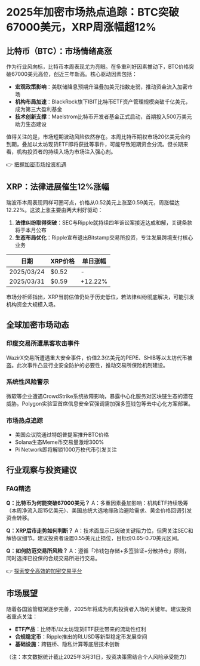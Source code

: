 # 2025年加密市场热点追踪：BTC突破67000美元，XRP周涨幅超12%

## 比特币（BTC）：市场情绪高涨

作为行业风向标，比特币本周表现尤为亮眼。在多重利好因素推动下，BTC价格突破67000美元高位，创近三年新高。核心驱动因素包括：

- **宏观政策影响**：美联储降息预期升温叠加美元指数走弱，推动资金流入加密市场
- **机构布局加速**：BlackRock旗下IBIT比特币ETF资产管理规模突破千亿美元，成为第三大盈利基金
- **技术创新支撑**：Maelstrom比特币开发者基金正式启动，首期投入500万美元助力生态建设

值得关注的是，市场短期波动风险依然存在。本周比特币期权市场20亿美元合约到期，叠加以太坊现货ETF即将获批等事件，可能导致短期资金分流。但长期来看，机构投资者的持续入场为市场注入强心剂。

👉 [把握加密市场投资机遇](https://bit.ly/okx_welcome)

## XRP：法律进展催生12%涨幅

瑞波币本周表现同样可圈可点，价格从0.52美元上涨至0.59美元，周涨幅达12.22%。这波上涨主要由两大利好驱动：

1. **法律纠纷取得突破**：SEC与Ripple就持续四年诉讼案接近达成和解，关键条款将于本月公布
2. **生态布局优化**：Ripple宣布退出Bitstamp交易所投资，专注发展跨境支付核心业务

| 日期       | XRP价格 | 单日涨幅 |
|------------|---------|----------|
| 2025/03/24 | $0.52   | -        |
| 2025/03/31 | $0.59   | +12.22%  |

市场分析师指出，XRP当前估值仍处于历史低位，若法律纠纷彻底解决，可能引发机构资金大规模入场。

## 全球加密市场动态

### 印度交易所遭黑客攻击事件
WazirX交易所遭遇重大安全事件，价值2.3亿美元的PEPE、SHIB等以太坊代币被盗。此次事件凸显行业安全防护的必要性，推动交易所保险机制建设。

### 系统性风险警示
微软等企业遭遇CrowdStrike系统故障影响，暴露中心化服务对区块链生态的潜在威胁。Polygon实验室首席信息安全官强调需加强多签钱包等去中心化方案部署。

### 市场热点追踪
- 美国众议院通过特朗普提案推升BTC价格
- Solana生态Meme币交易量激增300%
- Pi Network即将解锁1000万枚代币引发关注

## 行业观察与投资建议

### FAQ精选

**Q：比特币为何能突破67000美元？**
A：多重因素叠加影响：机构ETF持续吸筹（本周净流入超15亿美元）、美国总统大选地缘政治避险需求、黄金价格回调引发资金转移。

**Q：XRP后市走势如何判断？**
A：技术面显示已突破关键阻力位，但需关注SEC和解协议细节。建议投资者设置0.55美元止损位，目标价0.65-0.70美元区间。

**Q：如何防范交易所风险？**
A：遵循「冷钱包存储+多签验证+分散持仓」原则，同时选择已投保的合规交易所进行交易。

👉 [探索安全高效的加密交易平台](https://bit.ly/okx_welcome)

## 市场展望

随着各国监管框架逐步完善，2025年将成为机构投资者入场的关键年。建议投资者重点关注：
- **ETF产品**：比特币/以太坊现货ETF获批带来的流动性红利
- **合规稳定币**：Ripple推出的RLUSD等新型稳定币发展空间
- **基础设施**：跨链桥、隐私计算等底层技术创新

（注：本文数据统计截止2025年3月31日，投资决策需结合个人风险承受能力）